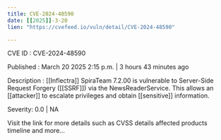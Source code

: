 ```yaml
---
title: CVE-2024-48590
date: [[2025]]-3-20
lien: "https://cvefeed.io/vuln/detail/CVE-2024-48590"

---
```


CVE ID : CVE-2024-48590

Published :  March 20
2025
2:15 p.m. | 3 hours
43 minutes ago

Description : [[Inflectra]] SpiraTeam 7.2.00 is vulnerable to Server-Side Request Forgery ([[SSRF]]) via the NewsReaderService. This allows an [[attacker]] to escalate privileges and obtain [[sensitive]] information.

Severity: 0.0 | NA

Visit the link for more details
such as CVSS details
affected products
timeline
and more...
